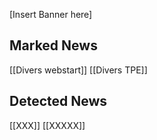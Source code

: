 [Insert Banner here]

Marked News
---

[[Divers webstart]]
[[Divers TPE]]

Detected News
---

[[XXX]]
[[XXXXX]]
